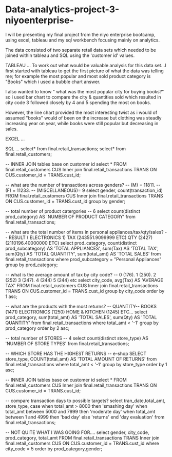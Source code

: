 # Data-analytics-project-3-niyoenterprise-


I will be presenting my final project from the niyo enterprise bootcamp, using excel, tableau and my sql workbench focusing mainly on analytics.

The data consisted of two separate retail data sets which needed to be joined within tableau and SQL using the 'customer id' values.

TABLEAU
...
To work out what would be valuable analysis for this data set...I first started with tableau to get the first picture of what the data was telling me;
for example the most popular and most sold product category is "Books" which i used a bubble chart answer.

I also wanted to know " what was the most popular city for buying books?" so i used bar chart to compare the city & quantities sold which resulted in city code 3 followed closely by 4 and 5 spending the most on books.

However, the line chart provided the most interesting twist as i would of assumed "books" would of been on the increase but clothing was steadly increasing year on year, while books were still popular but decreasing in sales.

EXCEL
...




SQL
...
select* from final.retail_transactions;
select* from final.retail_customers;

-- INNER JOIN tables base on customer id
select * FROM final.retail_customers CUS
Inner join final.retail_transactions TRANS
ON CUS.customer_id = TRANS.cust_id;

-- what are the number of transactions across genders?
-- (M) = 11811.   -- (F) = 11233. -- (MISCELLANEOUS)= 9
select gender, count(transaction_id)
FROM final.retail_customers CUS
Inner join final.retail_transactions TRANS
ON CUS.customer_id = TRANS.cust_id
group by gender;

-- total number of product catergories
-- 6
select count(distinct prod_category) AS 'NUMBER OF PRODUCT CATEGORY' from final.retail_transactions;


-- what are the total number of items in personal appliances/tax/qty/sales?
-- RESULT ( ELECTRONICS 1) TAX (243551.9099999 ETC) QTY (2427) (2110196.40000000 ETC)
select prod_category, count(distinct prod_subcategory) AS 'TOTAL APPLIANCES', sum(Tax) AS 'TOTAL TAX', 
sum(Qty) AS 'TOTAL QUANTITY', sum(total_amt) AS 'TOTAL SALES'
from final.retail_transactions
where prod_subcategory = "Personal Appliances"
group by prod_category;

-- what is the average amount of tax by city code?
-- 0 (176). 1 (250). 2 (252) 3 (247). 4 (244) 5 (244) etc
select city_code, avg(Tax) AS 'AVERAGE TAX'
FROM final.retail_customers CUS
Inner join final.retail_transactions TRANS
ON CUS.customer_id = TRANS.cust_id
group by city_code
order by 1 asc;


-- what are the products with the most returns?
-- QUANTITY-- BOOKS (1471) ELECTRONICS (1250) HOME & KITCHEN (1245) ETC...
select prod_category, sum(total_amt) AS 'TOTAL SALES', sum(Qty) AS 'TOTAL QUANTITY'
from  final.retail_transactions
where total_amt < '-1'
group by prod_category
order by 2 asc;

-- total number of STORES
-- 4
select count(distinct store_type) AS 'NUMBER OF STORE TYPES' from final.retail_transactions;

-- WHICH STORE HAS THE HIGHEST RETURNS
-- e-shop
SELECT store_type, COUNT(total_amt) AS 'TOTAL AMOUNT OF RETURNS'
from final.retail_transactions
where total_amt < '-1'
group by store_type
order by 1 asc;

-- INNER JOIN tables base on customer id
select * FROM final.retail_customers CUS
Inner join final.retail_transactions TRANS
ON CUS.customer_id = TRANS.cust_id;

-- compare transaction days to possible targets?
select tran_date,total_amt, store_type,
case
when total_amt > 8000 then 'smashing day'
when total_amt between 5000 and 7999 then 'moderate day'
when total_amt between 1 and 4999 then 'bad day'
else 'returns'
end 'day evaluation'
from final.retail_transactions;


-- NOT QUITE WHAT I WAS GOING FOR....
select gender, city_code, prod_category, total_amt
FROM final.retail_transactions TRANS
Inner join final.retail_customers CUS
ON CUS.customer_id = TRANS.cust_id
where city_code = 5
order by prod_category,gender;



